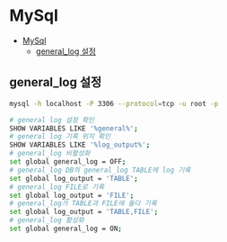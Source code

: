 # MySql

- [MySql](#mysql)
  - [general\_log 설정](#general_log-설정)

## general_log 설정

```bash
mysql -h localhost -P 3306 --protocol=tcp -u root -p  

# general log 설정 확인
SHOW VARIABLES LIKE '%general%';
# general log 기록 위치 확인
SHOW VARIABLES LIKE '%log_output%';
# general_log 비활성화
set global general_log = OFF;
# general_log DB의 general_log TABLE에 log 기록
set global log_output = 'TABLE';
# general_log FILE로 기록
set global log_output = 'FILE';
# general_log가 TABLE과 FILE에 둘다 기록
set global log_output = 'TABLE,FILE';
# general_log 활성화
set global general_log = ON;
```
